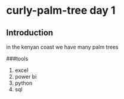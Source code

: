 # curly-palm-tree day 1

## Introduction

in the kenyan coast we have many palm trees

###tools
1. excel
2. power bi
3. python
4. sql

